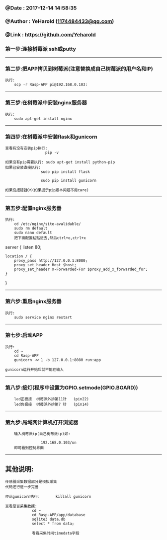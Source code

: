 ### @Date    : 2017-12-14 14:58:35
### @Author  : YeHarold (1174484433@qq.com)
### @Link    : https://github.com/Yeharold

### 第一步:连接树莓派   ssh或putty

----------------------------------------------
### 第二步:把APP拷贝到树莓派(注意替换成自己树莓派的用户名和IP)
	执行:
	 	scp -r Rasp-APP pi@192.168.0.103:

-------------------------------------------
### 第三步:在树莓派中安装nginx服务器
	执行:
		sudo apt-get install nginx

------------------------------------------------
### 第四步:在树莓派中安装flask和gunicorn
	查看有没有安装pip执行:
					  pip -v

	如果没有pip需要执行: sudo apt-get install python-pip
	如果已安装直接执行:
					sudo pip install flask
							
					sudo pip install gunicorn

	如果没报错就OK(如果提示pip版本问题不用care)

-------------------------------------------------

### 第五步:配置nginx服务器
	执行:
		cd /etc/nginx/site-avalidable/
		sudo rm default
		sudo nano default 
		把下面配置粘贴进去,然后ctrl+o,ctrl+x
	
server {
    listen 80;
    
    location / {
        proxy_pass http://127.0.0.1:8080; 
        proxy_set_header Host $host;
        proxy_set_header X-Forwarded-For $proxy_add_x_forwarded_for;
    }
}

--------------------------------------------------

### 第六步:重启nginx服务器
	执行:	
		sudo service nginx restart

--------------------------------------------------
### 第七步:启动APP
	执行:
		cd ~
		cd Rasp-APP
		gunicorn -w 1 -b 127.0.0.1:8080 run:app

	gunicorn运行开始后就不能在输入

-------------------------------------------------
### 第八步:接灯(程序中设置为GPIO.setmode(GPIO.BOARD))
		led正极接	树莓派外排第11针	(pin22)
		led负极接	树莓派外排第7 针 	(pin14)

-------------------------------------------------
### 第九步:局域网计算机打开浏览器
		输入树莓派ip(自己树莓派ip)如:

					192.168.0.103/on
		即可看到控制界面
		
-------------------------------------------------
## 其他说明:
	传感器采集数据部分是模拟采集
	代码还行进一步完善

	停此gunicorn执行:		killall gunicorn

	查看是否采集数据:		
				cd ~
				cd Rasp-APP/app/database
				sqlite3 data.db
				select * from data;

				看看采集时间timedata字段



		
		